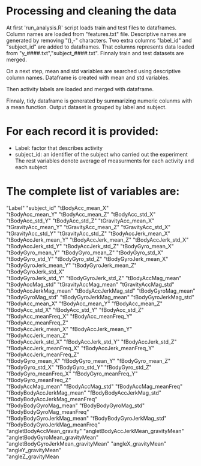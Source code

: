 Processing and cleaning the data
=================================
At first 'run_analysis.R' script loads train and test files to dataframes. 
Column names are loaded from "features.txt" file. Descriptive names are generated by removing "(),-" characters.
Two extra columns  "label_id" and "subject_id" are added to dataframes. That columns represents data loaded from "y_####.txt","subject_####.txt". Finnaly train and test datasets are merged.

On a next step, mean and std variables are searched using descriptive column names. Dataframe is created with  mean and std variables.

Then activity labels are loaded and merged with dataframe.

Finnaly, tidy dataframe is generated by summarizing numeric colunms with a mean function. Output dataset is grouped by label and subject.

For each record it is provided:
======================================
 - Label: factor that describes activity
 - subject_id: an identifier of the subject who carried out the experiment
 The rest variables denote average of measurments for each activity and each subject
 
 The complete list of variables are:
=========================================================================================================
 "Label"                              "subject_id"                         "tBodyAcc_mean_X"                   
 "tBodyAcc_mean_Y"                    "tBodyAcc_mean_Z"                    "tBodyAcc_std_X"                    
 "tBodyAcc_std_Y"                     "tBodyAcc_std_Z"                     "tGravityAcc_mean_X"                
 "tGravityAcc_mean_Y"                 "tGravityAcc_mean_Z"                 "tGravityAcc_std_X"                 
 "tGravityAcc_std_Y"                  "tGravityAcc_std_Z"                  "tBodyAccJerk_mean_X"               
 "tBodyAccJerk_mean_Y"                "tBodyAccJerk_mean_Z"                "tBodyAccJerk_std_X"                
 "tBodyAccJerk_std_Y"                 "tBodyAccJerk_std_Z"                 "tBodyGyro_mean_X"                  
 "tBodyGyro_mean_Y"                   "tBodyGyro_mean_Z"                   "tBodyGyro_std_X"                   
 "tBodyGyro_std_Y"                    "tBodyGyro_std_Z"                    "tBodyGyroJerk_mean_X"              
 "tBodyGyroJerk_mean_Y"               "tBodyGyroJerk_mean_Z"               "tBodyGyroJerk_std_X"               
 "tBodyGyroJerk_std_Y"                "tBodyGyroJerk_std_Z"                "tBodyAccMag_mean"                  
 "tBodyAccMag_std"                    "tGravityAccMag_mean"                "tGravityAccMag_std"                
 "tBodyAccJerkMag_mean"               "tBodyAccJerkMag_std"                "tBodyGyroMag_mean"                 
 "tBodyGyroMag_std"                   "tBodyGyroJerkMag_mean"              "tBodyGyroJerkMag_std"              
 "fBodyAcc_mean_X"                    "fBodyAcc_mean_Y"                    "fBodyAcc_mean_Z"                   
 "fBodyAcc_std_X"                     "fBodyAcc_std_Y"                     "fBodyAcc_std_Z"                    
 "fBodyAcc_meanFreq_X"                "fBodyAcc_meanFreq_Y"                "fBodyAcc_meanFreq_Z"               
 "fBodyAccJerk_mean_X"                "fBodyAccJerk_mean_Y"                "fBodyAccJerk_mean_Z"               
 "fBodyAccJerk_std_X"                 "fBodyAccJerk_std_Y"                 "fBodyAccJerk_std_Z"                
 "fBodyAccJerk_meanFreq_X"            "fBodyAccJerk_meanFreq_Y"            "fBodyAccJerk_meanFreq_Z"           
 "fBodyGyro_mean_X"                   "fBodyGyro_mean_Y"                   "fBodyGyro_mean_Z"                  
 "fBodyGyro_std_X"                    "fBodyGyro_std_Y"                    "fBodyGyro_std_Z"                   
 "fBodyGyro_meanFreq_X"               "fBodyGyro_meanFreq_Y"               "fBodyGyro_meanFreq_Z"              
 "fBodyAccMag_mean"                   "fBodyAccMag_std"                    "fBodyAccMag_meanFreq"              
 "fBodyBodyAccJerkMag_mean"           "fBodyBodyAccJerkMag_std"            "fBodyBodyAccJerkMag_meanFreq"      
 "fBodyBodyGyroMag_mean"              "fBodyBodyGyroMag_std"               "fBodyBodyGyroMag_meanFreq"         
 "fBodyBodyGyroJerkMag_mean"          "fBodyBodyGyroJerkMag_std"           "fBodyBodyGyroJerkMag_meanFreq"     
 "angletBodyAccMean_gravity"          "angletBodyAccJerkMean_gravityMean"  "angletBodyGyroMean_gravityMean"    
 "angletBodyGyroJerkMean_gravityMean" "angleX_gravityMean"                 "angleY_gravityMean"                
 "angleZ_gravityMean